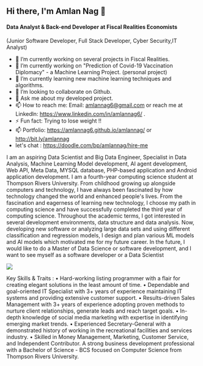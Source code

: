 ## Hi there, I'm Amlan Nag  👋

#### Data Analyst & Back-end Developer at Fiscal Realities Economists
(Junior Software Developer, Full Stack Developer, Cyber Security,IT Analyst)
- 🔭 I’m currently working on several projects in Fiscal Realities. 
- 🔭 I’m currently working on "Prediction of Covid-19 Vaccination Diplomacy" - a Machine Learning Project. (personal project) 
- 🌱 I’m currently learning new machine learning techniques and algorithms. 
- 👯 I’m looking to collaborate on Github. 
- 💬 Ask me about my developed project. 
- 📫 How to reach me: Email: amlannag6@gmail.com or reach me at Linkedln:  https://www.linkedin.com/in/amlannag6/ . 
- ⚡ Fun fact: Trying to lose weight !! 
- 📫 Portfolio: https://amlannag6.github.io/amlannag/ or http://bit.ly/amlannag 
- let's chat : https://doodle.com/bp/amlannag/hire-me 


I am an aspiring Data Scientist and  Big Data Engineer, Specialist in Data Analysis, Machine Learning Model development, AI agent development, Web API, Meta Data, MYSQL database, PHP-based application and Android application development. I am a fourth-year computing science student at Thompson Rivers University. From childhood growing up alongside computers and technology, I have always been fascinated by how technology changed the world and enhanced people's lives. From the fascination and eagerness of learning new technology, I choose my path in computing science and have successfully completed the third year of computing science. Throughout the academic terms, I got interested in several development environments, data structure and data analysis. Now, developing new software or analyzing large data sets and using different classification and regression models, I design and plan various ML models and AI models which motivated me for my future career. In the future, I would like to do a Master of Data Science or software development, and I want to see myself as a software developer or a Data Scientist

![](https://github-readme-stats.vercel.app/api?username=amlannag6)

Key Skills & Traits :
• Hard-working listing programmer with a flair for creating elegant solutions in the least amount of time.
• Dependable and goal-oriented IT Specialist with 3+ years of experience maintaining IT systems and providing extensive customer support.
• Results-driven Sales Management with 3+ years of experience adopting proven methods to nurture client relationships, generate leads and reach target goals.
• In-depth knowledge of social media marketing with expertise in identifying emerging market trends.
• Experienced Secretary-General with a demonstrated history of working in the recreational facilities and services industry.
• Skilled in Money Management, Marketing, Customer Service, and Independent Contributor. A strong business development professional with a Bachelor of Science - BCS focused on Computer Science from Thompson Rivers University.
